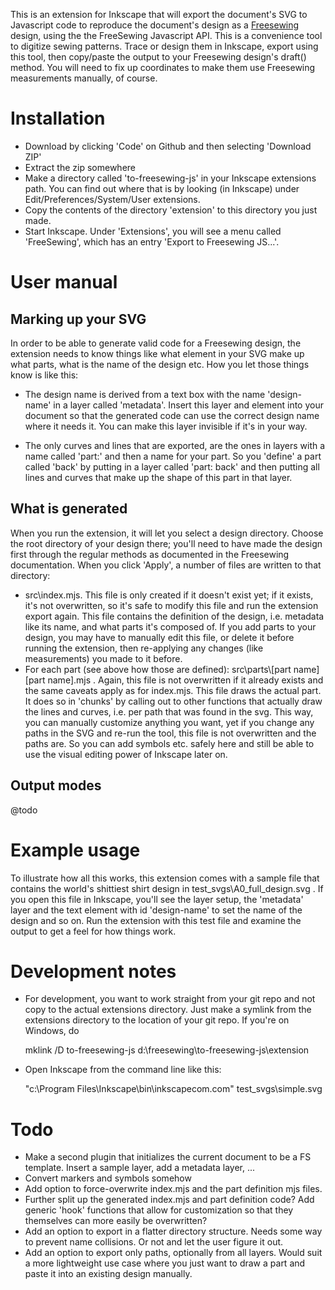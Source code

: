 This is an extension for Inkscape that will export the document's SVG to Javascript code to reproduce the document's
design as a [Freesewing](http://freesewing.org) design, using the the FreeSewing Javascript API. This is a convenience
tool to digitize sewing patterns. Trace or design them in Inkscape, export using this tool, then copy/paste the output
to your Freesewing design's draft() method. You will need to fix up coordinates to make them use Freesewing measurements
manually, of course.

Installation
============

- Download by clicking 'Code' on Github and then selecting 'Download ZIP'
- Extract the zip somewhere
- Make a directory called 'to-freesewing-js' in your Inkscape extensions path. You can find out where that is by looking
  (in Inkscape) under Edit/Preferences/System/User extensions.
- Copy the contents of the directory 'extension' to this directory you just made.
- Start Inkscape. Under 'Extensions', you will see a menu called 'FreeSewing', which has an entry 'Export to Freesewing
  JS...'.



User manual
===========

Marking up your SVG
-------------------

In order to be able to generate valid code for a Freesewing design, the extension needs to know things like what element
in your SVG make up what parts, what is the name of the design etc. How you let those things know is like this:

- The design name is derived from a text box with the name 'design-name' in a layer called 'metadata'. Insert this layer
  and element into your document so that the generated code can use the correct design name where it needs it. You can
  make this layer invisible if it's in your way.

- The only curves and lines that are exported, are the ones in layers with a name called 'part:' and then a name for
  your part. So you 'define' a part called 'back' by putting in a layer called 'part: back' and then putting all lines
  and curves that make up the shape of this part in that layer.

What is generated
-----------------

When you run the extension, it will let you select a design directory. Choose the root directory of your design there;
you'll need to have made the design first through the regular methods as documented in the Freesewing documentation.
When you click 'Apply', a number of files are written to that directory:

- src\index.mjs. This file is only created if it doesn't exist yet; if it exists, it's not overwritten, so it's safe to
  modify this file and run the extension export again. This file contains the definition of the design, i.e. metadata
  like its name, and what parts it's composed of. If you add parts to your design, you may have to manually edit this
  file, or delete it before running the extension, then re-applying any changes (like measurements) you made to it
  before.
- For each part (see above how those are defined): src\parts\\[part name]\[part name].mjs . Again, this file is not
  overwritten if it already exists and the same caveats apply as for index.mjs. This file draws the actual part. It does
  so in 'chunks' by calling out to other functions that actually draw the lines and curves, i.e. per path that was found
  in the svg. This way, you can manually customize anything you want, yet if you change any paths in the SVG and re-run
  the tool, this file is not overwritten and the paths are. So you can add symbols etc. safely here and still be able to
  use the visual editing power of Inkscape later on.

Output modes
------------
@todo

Example usage
=============
To illustrate how all this works, this extension comes with a sample file that contains the world's shittiest shirt
design in test_svgs\A0_full_design.svg . If you open this file in Inkscape, you'll see the layer setup, the 'metadata'
layer and the text element with id 'design-name' to set the name of the design and so on. Run the extension with this
test file and examine the output to get a feel for how things work.

Development notes
=================

- For development, you want to work straight from your git repo and not copy to the actual extensions directory. Just
  make a symlink from the extensions directory to the location of your git repo. If you're on Windows, do

    mklink /D to-freesewing-js d:\freesewing\to-freesewing-js\extension

- Open Inkscape from the command line like this:

    "c:\Program Files\Inkscape\bin\inkscapecom.com" test_svgs\simple.svg

Todo
====
- Make a second plugin that initializes the current document to be a FS template. Insert a sample layer, add a metadata
  layer, ...
- Convert markers and symbols somehow
- Add option to force-overwrite index.mjs and the part definition mjs files.
- Further split up the generated index.mjs and part definition code? Add generic 'hook' functions that allow for
  customization so that they themselves can more easily be overwritten?
- Add an option to export in a flatter directory structure. Needs some way to prevent name collisions. Or not and let
  the user figure it out.
- Add an option to export only paths, optionally from all layers. Would suit a more lightweight use case where you just
  want to draw a part and paste it into an existing design manually.
